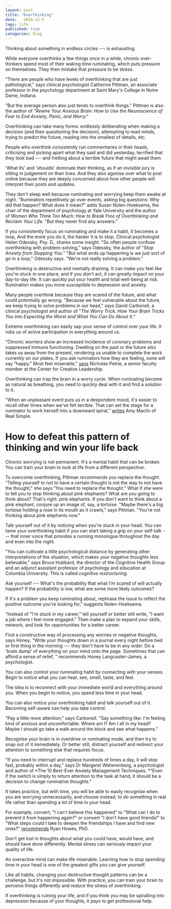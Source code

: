 ```yaml
---
layout: post
title: "Overthinking"
date:   2019-12-5
tags: life
published: true
categories: blog
---
```


Thinking about something in endless circles --- is exhausting.

While everyone overthinks a few things once in a while, chronic over-thinkers spend most of their waking time ruminating, which puts pressure on themselves. They then mistake that pressure to be stress.

"There are people who have levels of overthinking that are just pathological," says clinical psychologist Catherine Pittman, an associate professor in the psychology department at Saint Mary's College in Notre Dame, Indiana.

"But the average person also just tends to overthink things." Pittman is also the author of *"Rewire Your Anxious Brain: How to Use the Neuroscience of Fear to End Anxiety, Panic, and Worry."*

Overthinking can take many forms: endlessly deliberating when making a decision (and then questioning the decision), attempting to read minds, trying to predict the future, reading into the smallest of details, etc.

People who overthink consistently run commentaries in their heads, criticising and picking apart what they said and did yesterday, terrified that they look bad --- and fretting about a terrible future that might await them

'What ifs' and 'shoulds' dominate their thinking, as if an invisible jury is sitting in judgement on their lives. And they also agonise over what to post online because they are deeply concerned about how other people will interpret their posts and updates.

They don't sleep well because ruminating and worrying keep them awake at night. "Ruminators repetitively go over events, asking big questions: Why did that happen? What does it mean?" adds Susan Nolen-Hoeksema, the chair of the department of psychology at Yale University and the author of *Women Who Think Too Much: How to Break Free of Overthinking and Reclaim Your Lif*e. "But they never find any answers."

If you consistently focus on ruminating and make it a habit, it becomes a loop, And the more you do it, the harder it is to stop. Clinical psychologist Helen Odessky, Psy. D., shares some insight. "So often people confuse overthinking with problem-solving," says Odessky, the author of "*Stop Anxiety from Stopping You.*" "But what ends up happening is we just sort of go in a loop," Odessky says. "We're not really solving a problem."

Overthinking is destructive and mentally draining. It can make you feel like you're stuck in one place, and if you don't act, it can greatly impact on your day-to-day life. It can quickly put your health and total well-being at risk. Rumination makes you more susceptible to depression and anxiety.

Many people overthink because they are scared of the future, and what could potentially go wrong. "Because we feel vulnerable about the future, we keep trying to solve problems in our head," says David Carbonell, a clinical psychologist and author of "*The Worry Trick: How Your Brain Tricks You into Expecting the Worst and What You Can Do About It."*

Extreme overthinking can easily sap your sense of control over your life. It robs us of active participation in everything around us.

"Chronic worriers show an increased incidence of coronary problems and suppressed immune functioning. Dwelling on the past or the future also takes us away from the present, rendering us unable to complete the work currently on our plates. If you ask ruminators how they are feeling, none will say "happy." Most feel miserable," [says](https://hbr.org/2017/03/pressure-doesnt-have-to-turn-into-stress) Nicholas Petrie, a senior faculty member at the Center for Creative Leadership.

Overthinking can trap the brain in a worry cycle. When ruminating become as natural as breathing, you need to quickly deal with it and find a solution to it.

"When an unpleasant event puts us in a despondent mood, it's easier to recall other times when we've felt terrible. That can set the stage for a ruminator to work herself into a downward spiral," [writes](https://www.realsimple.com/work-life/life-strategies/get-over-overthinking) Amy Maclin of Real Simple.

How to defeat this pattern of thinking and win your life back
=============================================================

Chronic worrying is not permanent. It's a mental habit that can be broken. You can train your brain to look at life from a different perspective.

To overcome overthinking, Pittman recommends you replace the thought. "Telling yourself to not to have a certain thought is not the way to not have the thought," she says."You need to replace the thought." What if she were to tell you to stop thinking about pink elephants? What are you going to think about? That's right: pink elephants. If you don't want to think about a pink elephant, conjure up an image of, say, a tortoise. "Maybe there's a big tortoise holding a rose in its mouth as it crawls," says Pittman. "You're not thinking about pink elephants now."

Talk yourself out of it by noticing when you're stuck in your head. You can tame your overthinking habit if you can start taking a grip on your self-talk --- that inner voice that provides a running monologue throughout the day and even into the night.

"You can cultivate a little psychological distance by generating other interpretations of the situation, which makes your negative thoughts less believable," says Bruce Hubbard, the director of the Cognitive Health Group and an adjunct assistant professor of psychology and education at Columbia University. This is called *cognitive restructuring*.

Ask yourself --- What's the probability that what I'm scared of will actually happen? If the probability is low, what are some more likely outcomes?

If it's a problem you keep ruminating about, rephrase the issue to reflect the positive outcome you're looking for," suggests Nolen-Hoeksema.

"Instead of "I'm stuck in my career," tell yourself or better still write, "I want a job where I feel more engaged." Then make a plan to expand your skills, network, and look for opportunities for a better career.

Find a constructive way of processing any worries or negative thoughts, says Honey. "Write your thoughts down in a journal every night before bed or first thing in the morning --- they don't have to be in any order. Do a 'brain dump' of everything on your mind onto the page. Sometimes that can afford a sense of relief, " recommends Honey Langcaster-James, a psychologist.

You can also control your ruminating habit by connecting with your senses. Begin to notice what you can hear, see, smell, taste, and feel.

The idea is to reconnect with your immediate world and everything around you. When you begin to notice, you spend less time in your head.

You can also notice your overthinking habit and talk yourself out of it. Becoming self-aware can help you take control.

"Pay a little more attention," says Carbonell. "Say something like: I'm feeling kind of anxious and uncomfortable. Where am I? Am I all in my head? Maybe I should go take a walk around the block and see what happens."

Recognise your brain is in overdrive or ruminating mode, and then try to snap out of it immediately. Or better still, distract yourself and redirect your attention to something else that requires focus.

"If you need to interrupt and replace hundreds of times a day, it will stop fast, probably within a day," says Dr Margaret Weherenberg, a psychologist and author of *The 10 Best-Ever Anxiety Management Techniques. *"Even if the switch is simply to return attention to the task at hand, it should be a decision to change ruminative thoughts."

It takes practice, but with time, you will be able to easily recognise when you are worrying unnecessarily, and choose instead, to do something in real life rather than spending a lot of time in your head.

For example, convert, "I can't believe this happened" to "What can I do to prevent it from happening again?" or convert "I don't have good friends!" to "What steps could I take to deepen the friendships I have and find new ones?" [recommends](https://www.buzzfeed.com/ryanhowes/how-to-stop-ruminating) Ryan Howes, PhD.

Don't get lost in thoughts about what you could have, would have, and should have done differently. Mental stress can seriously impact your quality of life.

An overactive mind can make life miserable. Learning how to stop spending time in your head is one of the greatest gifts you can give yourself.

Like all habits, changing your destructive thought patterns can be a challenge, but it's not impossible. With practice, you can train your brain to perceive things differently and reduce the stress of overthinking.

If overthinking is ruining your life, and if you think you may be spiralling into depression because of your thoughts, it pays to get professional help.
